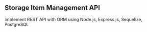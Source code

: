 ## Storage Item Management API

Implement REST API with ORM using Node.js, Express.js, Sequelize, PostgreSQL
